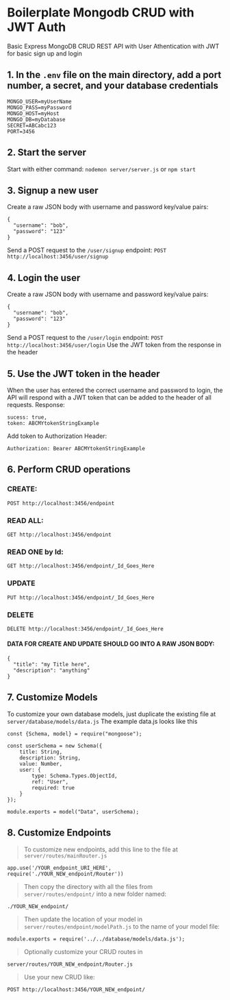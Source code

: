 # Boilerplate Mongodb CRUD with JWT Auth
Basic Express MongoDB CRUD REST API with User Athentication with JWT for basic sign up and login

## 1. In the `.env` file on the main directory, add a port number, a secret, and your database credentials
```
MONGO_USER=myUserName
MONGO_PASS=myPassword
MONGO_HOST=myHost
MONGO_DB=myDatabase
SECRET=ABCabc123
PORT=3456
```
## 2. Start the server
Start with either command:
 ```nodemon server/server.js```
 or
 ```npm start```
## 3. Signup a new user
Create a raw JSON body with username and password key/value pairs:
```
{
  "username": "bob",
  "password": "123"
}
```
Send a POST request to the `/user/signup` endpoint:
```POST http://localhost:3456/user/signup```
## 4. Login the user
Create a raw JSON body with username and password key/value pairs:
```
{
  "username": "bob",
  "password": "123"
}
```
Send a POST request to the `/user/login` endpoint:
```POST http://localhost:3456/user/login```
Use the JWT token from the response in the header

## 5. Use the JWT token in the header
When the user has entered the correct username and password to login, the API will respond with a JWT token that can be added to the header of all requests.
Response:
```
sucess: true,
token: ABCMYtokenStringExample
```
Add token to Authorization Header:
```
Authorization: Bearer ABCMYtokenStringExample
```
## 6. Perform CRUD operations
### CREATE:

 ```POST http://localhost:3456/endpoint```
 
### READ ALL:

 ```GET http://localhost:3456/endpoint```
 
### READ ONE by Id:

 ```GET http://localhost:3456/endpoint/_Id_Goes_Here```
### UPDATE
 ```PUT http://localhost:3456/endpoint/_Id_Goes_Here```
### DELETE
 ```DELETE http://localhost:3456/endpoint/_Id_Goes_Here```

#### DATA FOR CREATE AND UPDATE SHOULD GO INTO A RAW JSON BODY:
```
{
  "title": "my Title here",
  "description": "anything"
}
```

## 7. Customize Models
To customize your own database models, just duplicate the existing file at `server/database/models/data.js`
The example data.js looks like this
```
const {Schema, model} = require("mongoose");

const userSchema = new Schema({  
    title: String,
    description: String,
    value: Number,
    user: {
        type: Schema.Types.ObjectId,
        ref: "User",
        required: true
    }
});

module.exports = model("Data", userSchema);
```
## 8. Customize Endpoints
> To customize new endpoints, add this line to the file at `server/routes/mainRouter.js`
```
app.use('/YOUR_endpoint_URI_HERE', require('./YOUR_NEW_endpoint/Router'))
```
> Then copy the directory with all the files from ```server/routes/endpoint/``` into a new folder named: 
```
./YOUR_NEW_endpoint/
```
> Then update the location of your model in `server/routes/endpoint/modelPath.js` to the name of your model file:
```
module.exports = require('../../database/models/data.js');
```
> Optionally customize your CRUD routes in 
```
server/routes/YOUR_NEW_endpoint/Router.js
```
> Use your new CRUD like:
```
POST http://localhost:3456/YOUR_NEW_endpoint/
```
